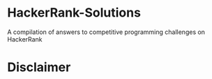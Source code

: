 # HackerRank-Solutions
A compilation of answers to competitive programming challenges on HackerRank
# Disclaimer
